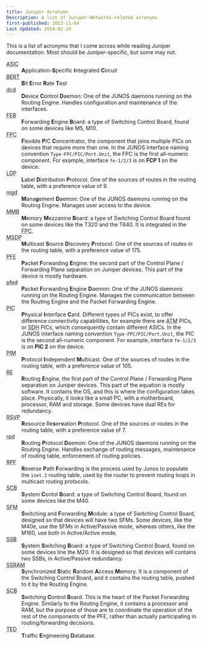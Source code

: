 ```yaml
---
title: Juniper Acronyms
Description: A list of Juniper-Networks-related acronyms
first-published: 2013-11-04
Last Updated: 2014-02-24
---
```


This is a list of acronyms that I come across while reading Juniper 
documentation. Most should be Juniper-specific, but some may not.

<dl class='dl-horizontal'>
<!-- APIC: Application-Specific Integrated Circuit -->
<dt><abbr title='Application-Specific Integrated Circuit'>ASIC</abbr></dt>
<dd><b>A</b>pplication-<b>S</b>pecific <b>I</b>ntegrated <b>C</b>ircuit</dd>
<!-- BERT: Bit Error Rate Test -->
<dt><abbr title='Bit Error Rate Test'>BERT</abbr></dt>
<dd><b>B</b>it <b>E</b>rror <b>R</b>ate <b>T</b>est</dd>
<!-- dcd: Device Control Daemon -->
<dt><abbr title='Device Control Daemon'>dcd</abbr></dt>
<dd><b>D</b>evice <b>C</b>ontrol <b>D</b>aemon: One of the JUNOS daemons 
running on the Routing Engine. Handles configuration and maintenance of 
the interfaces.</dd>

<!-- FEB: Forwarding Engine Board -->
<dt><abbr title='Forwarding Engine Board'>FEB</abbr></dt>
<dd><b>F</b>orwarding <b>E</b>ngine <b>B</b>oard: a type of Switching 
Control Board, found on some devices like M5, M10.</dd>

<!-- FPC: Flexible PIC Concentrator -->
<dt><abbr title='Flexible PIC Concentrator'>FPC</abbr></dt>
<dd><b>F</b>lexible <b>P</b>IC <b>C</b>oncentrator, the component that 
joins multiple PICs on devices that require more than one. In the JUNOS 
interface naming convention <code>Type-FPC/PIC/Port.Unit</code>, the FPC 
is the first all-numeric component. For example, interface 
<code>fe-1/2/3</code> is on <b>FCP 1</b> on the device.</dd>

<!-- LDP: Label Distribution Protocol -->
<dt><abbr title='Label Distribution Protocol'>LDP</abbr></dt>
<dd><b>L</b>abel <b>D</b>istribution <b>P</b>rotocol. One of the 
sources of routes in the routing table, with a preference value of 9.</dd>

<!-- mgd: Management Daemon -->
<dt><abbr title='Management Daemon'>mgd</abbr></dt>
<dd><b>M</b>ana<b>g</b>ement <b>D</b>aemon: One of the JUNOS daemons 
running on the Routing Engine. Manages user access to the device.</dd>

<!-- MMB: Memory Mezzanine Board -->
<dt><abbr title='Memory Mezzanine Board'>MMB</abbr></dt>
<dd><b>M</b>emory <b>M</b>ezzanine <b>B</b>oard: a type of Switching 
Control Board found on some devices like the T320 and the T640. It is 
integrated in the <abbr title='Flexible PIC Concentrator'>FPC</abbr>.</dd>

<!-- MSDP: Multicast Source Discovery Protocol -->
<dt><abbr title='Multicast Source Discovery Protocol'>MSDP</abbr></dt>
<dd><b>M</b>ulticast <b>S</b>ource <b>D</b>iscovery <b>P</b>rotocol. 
One of the sources of routes in the routing table, with a preference 
value of 175.</dd>

<!-- PFE: Packet Forwarding Engine -->
<dt><abbr title='Packet Forwarding Engine'>PFE</abbr></dt>
<dd><b>P</b>acket <b>F</b>orwarding <b>E</b>ngine: the second part of the 
Control Plane / Forwarding Plane separation on Juniper devices. This part 
of the device is mostly hardware.</dd>

<!-- pfed: Packet Forwarding Engine Daemon -->
<dt><abbr title='Packet Forwarding Engine Daemon'>pfed</abbr></dt>
<dd><b>P</b>acket <b>F</b>orwarding <b>E</b>ngine <b>D</b>aemon: One of 
the JUNOS daemons running on the Routing Engine. Manages the 
communication between the Routing Engine and the Packet Forwarding 
Engine.</dd>

<!-- PIC: Physical Interface Card -->
<dt><abbr title='Physical Interface Card'>PIC</abbr></dt>
<dd><b>P</b>hysical <b>I</b>nterface <b>C</b>ard. Different types of 
PICs exist, to offer difference connectivity capabilities, for example 
there are <abbr title='Asynchronous Transfer Mode'>ATM</abbr> PICs, or 
<abbr title='Synchronous Digital Hierarchy'>SDH</abbr> PICs, which 
consequently contain different ASICs. In the JUNOS interface naming 
convention <code>Type-FPC/PIC/Port.Unit</code>, the PIC is the second 
all-numeric component. For example, interface <code>fe-1/2/3</code> is 
on <b>PIC 2</b> on the device.</dd>

<!-- PIM: Protocol Independent Multicast -->
<dt><abbr title='Protocol Independent Multicast'>PIM</abbr></dt>
<dd><b>P</b>rotocol <b>I</b>ndependent <b>M</b>ulticast. One of the 
sources of routes in the routing table, with a preference value of 105.</dd>

<!-- RE: Routing Engine -->
<dt><abbr title='Routing Engine'>RE</abbr></dt>
<dd><b>R</b>outing <b>E</b>ngine, the first part of the Control Plane / 
Forwarding Plane separation on Juniper devices. This part of the 
equation is mostly software. It contains the OS, and this is where the 
configuration takes place. Physically, it looks like a small PC, with a 
motherboard, processor, RAM and storage. Some devices have dual REs 
for redundancy.</dd>

<!-- RSVP: Resource Reservation Protocol -->
<dt><abbr title='Resource Reservation Protocol'>RSVP</abbr></dt>
<dd><b>R</b>esource Re<b>s</b>er<b>v</b>ation <b>P</b>rotocol. One of 
the sources or routes in the routing table, with a preference value of 
7.</dd>

<!-- rpd: Routing Protocol Daemon -->
<dt><abbr title='Routing Protocol Daemon'>rpd</abbr></dt>
<dd><b>R</b>outing <b>P</b>rotocol <b>D</b>aemon: One of the JUNOS 
daemons running on the Routing Engine. Handles exchange of routing 
messages, maintenance of routing table, enforcement of routing policies.</dd>

<!-- RPF: Reverse Path Forwarding -->
<dt><abbr title='Reverse Path Forwarding'>RPF</abbr></dt>
<dd><b>R</b>everse <b>P</b>ath <b>F</b>orwarding is the process used by 
Junos to populate the <code>inet.2</code> routing table, used by the 
router to prevent routing loops in multicast routing protocols.</dd>

<!-- SCB: System Control Board -->
<dt><abbr title='System Control Board'>SCB</abbr></dt>
<dd><b>S</b>ystem <b>C</b>ontol <b>B</b>oard: a type of Switching 
Control Board, found on some devices like the M40.</dd>

<!-- SFM: Switching and Forwarding Module -->
<dt><abbr title='Switching and Forwarding Module'>SFM</abbr></dt>
<dd><b>S</b>witching and <b>F</b>orwarding <b>M</b>odule: a type of 
Switching Control Board, designed so that devices will have two SFMs. 
Some devices, like the M40e, use the SFMs in Active/Passive mode, 
whereas others, like the M160, use both in Active/Active mode.</dd>

<!-- SSB: System Switching Board -->
<dt><abbr title='System Switching Board'>SSB</abbr></dt>
<dd><b>S</b>ystem <b>S</b>witching <b>B</b>oard: a type of Switching 
Control Board, found on some devices line the M20. It is designed so 
that devices will contains two SSBs, in Active/Passive redundancy.</dd>

<!-- SSRAM: Synchronized Static Random Access Memory -->
<dt><abbr title='Synchronized Static Random Access Memory'>SSRAM</abbr></dt>
<dd><b>S</b>ynchronized <b>S</b>tatic <b>R</b>andom <b>A</b>ccess 
<b>M</b>emory. It is a component of the Switching Control Board, and it 
contains the routing table, pushed to it by the Routing Engine.</dd>

<!-- SCB: Switching Control Board -->
<dt><abbr title='Switching Control Board'>SCB</abbr></dt>
<dd><b>S</b>witching <b>C</b>ontrol <b>B</b>oard. This is the heart of 
the Packet Forwarding Engine. Similarly to the Routing Engine, it 
contains a processor and RAM, but the purpose of those are to coordinate 
the operation of the rest of the components of the PFE, rather than 
actually participating in routing/forwarding decisions.</dd>
<dt><abbr title='Traffic Engineering Database'>TED</abbr></dt>
<dd><b>T</b>raffic <b>E</b>ngineering <b>D</b>atabase</dd>
</dl>
